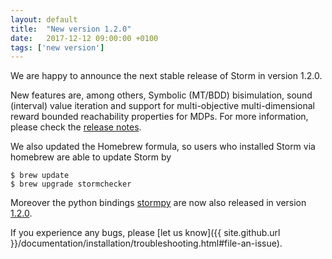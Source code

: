 ```yaml
---
layout: default
title:  "New version 1.2.0"
date:   2017-12-12 09:00:00 +0100
tags: ['new version']
---
```


We are happy to announce the next stable release of Storm in version 1.2.0.
<!--more-->

New features are, among others, Symbolic (MT/BDD) bisimulation, sound (interval) value iteration and support for multi-objective multi-dimensional reward bounded reachability properties for MDPs.
For more information, please check the [release notes](https://github.com/moves-rwth/storm/releases/tag/1.2.0).

We also updated the Homebrew formula, so users who installed Storm via homebrew are able to update Storm by

```console
$ brew update
$ brew upgrade stormchecker
```

Moreover the python bindings [stormpy](https://moves-rwth.github.io/stormpy/) are now also released in version [1.2.0](https://github.com/moves-rwth/stormpy/releases/tag/1.2.0).

If you experience any bugs, please [let us know]({{ site.github.url }}/documentation/installation/troubleshooting.html#file-an-issue).
